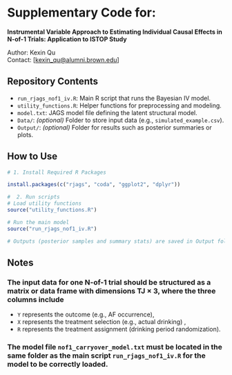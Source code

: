 # Supplementary Code for:
**Instrumental Variable Approach to Estimating Individual Causal Effects in N-of-1 Trials: Application to ISTOP Study**

Author: Kexin Qu  
Contact: [kexin_qu@alumni.brown.edu]


## Repository Contents

- `run_rjags_nof1_iv.R`: Main R script that runs the Bayesian IV model.
- `utility_functions.R`: Helper functions for preprocessing and modeling.
- `model.txt`: JAGS model file defining the latent structural model.
- `Data/`: *(optional)* Folder to store input data (e.g., `simulated_example.csv`).
- `Output/`: *(optional)* Folder for results such as posterior summaries or plots.

## How to Use

```r
# 1. Install Required R Packages

install.packages(c("rjags", "coda", "ggplot2", "dplyr"))

#  2. Run scripts
# Load utility functions
source("utility_functions.R")

# Run the main model
source("run_rjags_nof1_iv.R")

# Outputs (posterior samples and summary stats) are saved in Output folder by default
```

## Notes

### The input data for one N-of-1 trial should be structured as a matrix or data frame with dimensions TJ × 3, where the three columns include
  - `Y` represents the outcome (e.g., AF occurrence),
  - `X` represents the treatment selection (e.g., actual drinking) ,
  - `R` represents the treatment assignment (drinking period randomization).

 ### The model file `nof1_carryover_model.txt` must be located in the same folder as the main script `run_rjags_nof1_iv.R` for the model to be correctly loaded.
